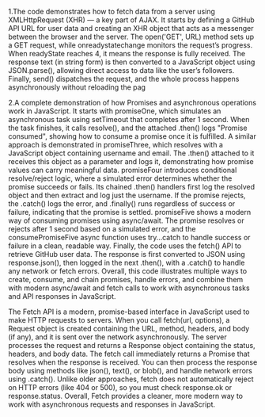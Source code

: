 1.The code demonstrates how to fetch data from a server using XMLHttpRequest (XHR) — a key part of AJAX. It starts by defining a GitHub API URL for user data and creating an XHR object that acts as a messenger between the browser and the server. The open('GET', URL) method sets up a GET request, while onreadystatechange monitors the request’s progress. When readyState reaches 4, it means the response is fully received. The response text (in string form) is then converted to a JavaScript object using JSON.parse(), allowing direct access to data like the user’s followers. Finally, send() dispatches the request, and the whole process happens asynchronously without reloading the pag

2.A complete demonstration of how Promises and asynchronous operations work in JavaScript. It starts with promiseOne, which simulates an asynchronous task using setTimeout that completes after 1 second. When the task finishes, it calls resolve(), and the attached .then() logs "Promise consumed", showing how to consume a promise once it is fulfilled. A similar approach is demonstrated in promiseThree, which resolves with a JavaScript object containing username and email. The .then() attached to it receives this object as a parameter and logs it, demonstrating how promise values can carry meaningful data.
promiseFour introduces conditional resolve/reject logic, where a simulated error determines whether the promise succeeds or fails. Its chained .then() handlers first log the resolved object and then extract and log just the username. If the promise rejects, the .catch() logs the error, and .finally() runs regardless of success or failure, indicating that the promise is settled.
promiseFive shows a modern way of consuming promises using async/await. The promise resolves or rejects after 1 second based on a simulated error, and the consumePromiseFive async function uses try…catch to handle success or failure in a clean, readable way.
Finally, the code uses the fetch() API to retrieve GitHub user data. The response is first converted to JSON using response.json(), then logged in the next .then(), with a .catch() to handle any network or fetch errors.
Overall, this code illustrates multiple ways to create, consume, and chain promises, handle errors, and combine them with modern async/await and fetch calls to work with asynchronous tasks and API responses in JavaScript.

The Fetch API is a modern, promise-based interface in JavaScript used to make HTTP requests to servers. When you call fetch(url, options), a Request object is created containing the URL, method, headers, and body (if any), and it is sent over the network asynchronously. The server processes the request and returns a Response object containing the status, headers, and body data. The fetch call immediately returns a Promise that resolves when the response is received. You can then process the response body using methods like json(), text(), or blob(), and handle network errors using .catch(). Unlike older approaches, fetch does not automatically reject on HTTP errors (like 404 or 500), so you must check response.ok or response.status. Overall, Fetch provides a cleaner, more modern way to work with asynchronous requests and responses in JavaScript.